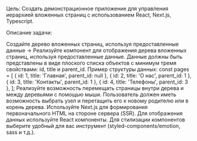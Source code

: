 Цель: Создать демонстрационное приложение для управления иерархией вложенных страниц с использованием React, Next.js, Typescript.

Описание задачи:

Создайте дерево вложенных страниц, используя предоставленные данные -> Реализуйте компонент для отображения дерева вложенных страниц, используя предоставленные данные. Данные должны быть представлены в виде плоского списка объектов с минимум тремя свойствами: id, title и parent_id. Пример структуры данных:
const pages = [
  { id: 1, title: 'Главная', parent_id: null },
  { id: 2, title: 'О нас', parent_id: 1 },
  { id: 3, title: 'Контакты', parent_id: 1 },
  { id: 4, title: 'Телефоны', parent_id: 3 },
];
Реализуйте возможность перемещать страницы внутри дерева и между деревьями с помощью мыши. Пользователь должен иметь возможность выбрать узел и перетащить его к новому родителю или в корень дерева.
Используйте Next.js для формирования первоначального HTML на стороне сервера (SSR). Для отображения данных используйте React компоненты. Для стилизации компонентов  выберите удобный для вас инструмент (styled-components/emotion, sass и т.д.).
